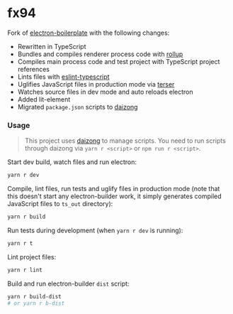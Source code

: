 # fx94

Fork of [electron-boilerplate](https://github.com/sindresorhus/electron-boilerplate) with the following changes:

- Rewritten in TypeScript
- Bundles and compiles renderer process code with [rollup](https://github.com/rollup/rollup)
- Compiles main process code and test project with TypeScript project references
- Lints files with [eslint-typescript](https://github.com/typescript-eslint/typescript-eslint)
- Uglifies JavaScript files in production mode via [terser](https://github.com/terser/terser)
- Watches source files in dev mode and auto reloads electron
- Added lit-element
- Migrated `package.json` scripts to [daizong](https://github.com/mgenware/daizong)

### Usage

> This project uses [daizong](https://github.com/mgenware/daizong) to manage scripts. You need to run scripts through daizong via `yarn r <script>` or `npm run r <script>`.

Start dev build, watch files and run electron:

```sh
yarn r dev
```

Compile, lint files, run tests and uglify files in production mode (note that this doesn't start any electron-builder work, it simply generates compiled JavaScript files to `ts_out` directory):

```sh
yarn r build
```

Run tests during development (when `yarn r dev` is running):

```sh
yarn r t
```

Lint project files:

```sh
yarn r lint
```

Build and run electron-builder `dist` script:

```sh
yarn r build-dist
# or yarn r b-dist
```
